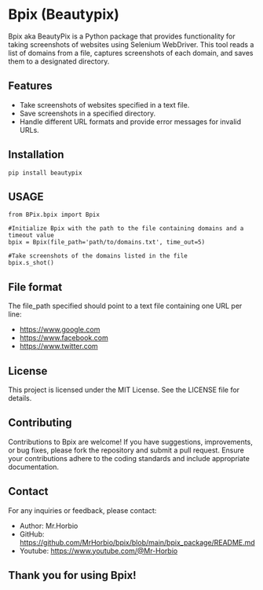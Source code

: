 # Bpix (Beautypix)

Bpix aka BeautyPix is a Python package that provides functionality for taking screenshots of websites using Selenium WebDriver. This tool reads a list of domains from a file, captures screenshots of each domain, and saves them to a designated directory.

## Features

- Take screenshots of websites specified in a text file.
- Save screenshots in a specified directory.
- Handle different URL formats and provide error messages for invalid URLs.

## Installation

` pip install beautypix `



## USAGE

```
from BPix.bpix import Bpix

#Initialize Bpix with the path to the file containing domains and a timeout value 
bpix = Bpix(file_path='path/to/domains.txt', time_out=5) 

#Take screenshots of the domains listed in the file 
bpix.s_shot()
``` 



## File format

The file_path specified should point to a text file containing one URL per line:
* https://www.google.com
* https://www.facebook.com
* https://www.twitter.com

## License

This project is licensed under the MIT License. See the LICENSE file for details.

## Contributing

Contributions to Bpix are welcome! If you have suggestions, improvements, or bug fixes, please fork the repository and submit a pull request. Ensure your contributions adhere to the coding standards and include appropriate documentation.

## Contact
For any inquiries or feedback, please contact:

* Author: Mr.Horbio 
* GitHub: https://github.com/MrHorbio/bpix/blob/main/bpix_package/README.md
* Youtube: https://www.youtube.com/@Mr-Horbio



## Thank you for using Bpix!





